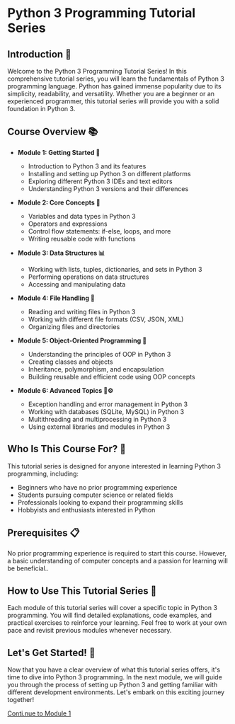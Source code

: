 # Python 3 Programming Tutorial Series

## Introduction 🐍
Welcome to the Python 3 Programming Tutorial Series! In this comprehensive tutorial series, you will learn the fundamentals of Python 3 programming language. Python has gained immense popularity due to its simplicity, readability, and versatility. Whether you are a beginner or an experienced programmer, this tutorial series will provide you with a solid foundation in Python 3.

## Course Overview 📚
- **Module 1: Getting Started 🚀**
    - Introduction to Python 3 and its features
    - Installing and setting up Python 3 on different platforms
    - Exploring different Python 3 IDEs and text editors
    - Understanding Python 3 versions and their differences

- **Module 2: Core Concepts 🔑**
    - Variables and data types in Python 3
    - Operators and expressions
    - Control flow statements: if-else, loops, and more
    - Writing reusable code with functions

- **Module 3: Data Structures 📊**
    - Working with lists, tuples, dictionaries, and sets in Python 3
    - Performing operations on data structures
    - Accessing and manipulating data

- **Module 4: File Handling 📂**
    - Reading and writing files in Python 3
    - Working with different file formats (CSV, JSON, XML)
    - Organizing files and directories

- **Module 5: Object-Oriented Programming 🧬**
    - Understanding the principles of OOP in Python 3
    - Creating classes and objects
    - Inheritance, polymorphism, and encapsulation
    - Building reusable and efficient code using OOP concepts

- **Module 6: Advanced Topics 🚀⚙️**
    - Exception handling and error management in Python 3
    - Working with databases (SQLite, MySQL) in Python 3
    - Multithreading and multiprocessing in Python 3
    - Using external libraries and modules in Python 3

## Who Is This Course For? 👥
This tutorial series is designed for anyone interested in learning Python 3 programming, including:
- Beginners who have no prior programming experience
- Students pursuing computer science or related fields
- Professionals looking to expand their programming skills
- Hobbyists and enthusiasts interested in Python

## Prerequisites 📋
No prior programming experience is required to start this course. However, a basic understanding of computer concepts and a passion for learning will be beneficial..

## How to Use This Tutorial Series 📖
Each module of this tutorial series will cover a specific topic in Python 3 programming. You will find detailed explanations, code examples, and practical exercises to reinforce your learning. Feel free to work at your own pace and revisit previous modules whenever necessary.

## Let's Get Started! 🚀
Now that you have a clear overview of what this tutorial series offers, it's time to dive into Python 3 programming. In the next module, we will guide you through the process of setting up Python 3 and getting familiar with different development environments. Let's embark on this exciting journey together!

[Conti.nue to Module 1](https://github.com/MrBal/Python3/blob/master/Module%201)

